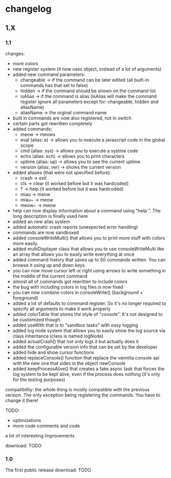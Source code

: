 # changelog

## 1.X

### 1.1

changes:
* more colors
* new register system (it now uses object, instead of a lot of arguments)
* added new command parameters:
	- changeable -> if the command can be later edited (all built-in commands has that set to false)
	- hidden -> if the command should be shown on the command list
	- isAlias -> if the command is alias (isAlias will make the command register ignore all parameters except for: changeable, hidden and aliasName)
	- aliasName -> the orginal command name
* built in commands are now also registered, not in switch
* certain parts got rewritten completely
* added commands:
	- meow -> meows
	- eval (alias: e) -> allows you to execute a javascript code in the global scope
	- cmd (alias: sys) -> allows you to execute a systme code
	- echo (alias: ech) -> allows you to print characters
	- uptime (alias: up) -> allows you to see the current uptime
	- version (alias: ver) -> shows the current version
* added aliases (that were not specified before):
	* crash -> exit
	* cls -> clear (it worked before but it was hardcoded)
	* ? -> help (it worked before but it was hardcoded)
	* miau -> meow
	* miau~ -> meow
	* meow~ -> meow
* help can now display information about a command using "help <command Name>". The long description is finally used here
* added an new alias system
* added automatic crash reports (unexpected error handling)
* commands are now sandboxed
* added consoleWriteMulti() that allows you to print more stuff with colors more easily.
* added multiDisplayer class that allows you to use consoleWriteMulti like an array that allows you to easily write everything at once
* added command history that saves up to 50 commands written. You can browse it using up and down keys
* you can now move cursor left or right using arrows to write something in the middle of the current command
* almost all of commands got rewritten to include colors
* the bug with including colors in log files is now fixed
* you can now combine colors in consoleWrite() (background + foreground)
* added a lot of defaults to command register. So it's no longer required to specify all arguments to make it work properly
* added colorTable that stores the style of "console". It's not designed to be customized though.
* added useWith that is to "sandbox tasks" with easy logging
* added log node system that allows you to easily show the log source via class inheritance (class is named logNode)
* added actualCrash() that not only logs it but actually does it
* added the configurable version info that can be set by the developer
* added hide and show cursor functions
* added replaceConsole() function that replace the vannilia console api with the new one that sides in the object newConsole
* added keepProcessAlive() that creates a fake async task that forces the log system to be kept alive, even if the process does nothing (it's only for the testing purposes)


compatibility:
the whole thing is mostly compatible with the previous version. The only exception being registering the commands. You have to change it there!

TODO:
* optimizations
* more code comments and code


a lot of interesting improvements

download: TODO


### 1.0 

The first public release
download: TODO